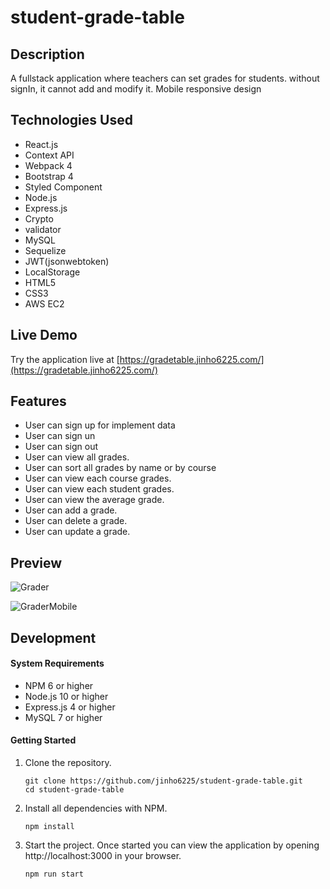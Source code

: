 # student-grade-table

## Description

A fullstack application where teachers can set grades for students.
without signIn, it cannot add and modify it. Mobile responsive design

## Technologies Used

- React.js
- Context API
- Webpack 4
- Bootstrap 4
- Styled Component
- Node.js
- Express.js
- Crypto
- validator
- MySQL
- Sequelize
- JWT(jsonwebtoken)
- LocalStorage
- HTML5
- CSS3
- AWS EC2

## Live Demo

Try the application live at [https://gradetable.jinho6225.com/](https://gradetable.jinho6225.com/)

## Features

- User can sign up for implement data
- User can sign un
- User can sign out
- User can view all grades.
- User can sort all grades by name or by course
- User can view each course grades.
- User can view each student grades.
- User can view the average grade.
- User can add a grade.
- User can delete a grade.
- User can update a grade.

## Preview

![Grader](/client/dist/gradetable.gif)

![GraderMobile](/client/dist/mobile.gif)

## Development

#### System Requirements

- NPM 6 or higher
- Node.js 10 or higher
- Express.js 4 or higher
- MySQL 7 or higher

#### Getting Started

1. Clone the repository.

   ```shell
   git clone https://github.com/jinho6225/student-grade-table.git
   cd student-grade-table
   ```

1. Install all dependencies with NPM.

   ```shell
   npm install
   ```

1. Start the project. Once started you can view the application by opening http://localhost:3000 in your browser.

   ```shell
   npm run start
   ```
